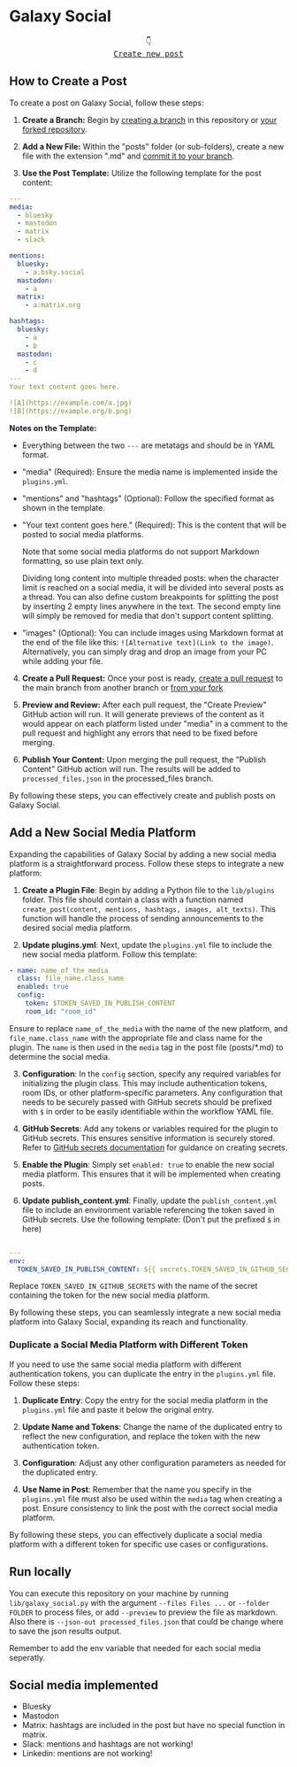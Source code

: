 ﻿# Galaxy Social

<div align="center">
      👇</br>
      <kbd><a href="../../new/main/?filename=posts/2024/<your-path>.md&value=---%0Amedia%3A%0A - mastodon-eu-freiburg%0A - matrix-eu-announce%0A%0Amentions%3A%0A mastodon-eu-freiburg%3A%0A%20%20%20 - galaxyproject%40mstdn.science%0A matrix-eu-announce%3A%0A%20%20%20 - bgruening%3Amatrix.org%0A%0Ahashtags%3A%0A mastodon-eu-freiburg%3A%0A%20%20%20 - usegalaxy%0A%0A---%0A%0AYour text content goes here. (Markdown syntax will not pass to Bluesky and Mastodon!)%0AFor images just drag and drop them here. they will look like this%3A%0A![A](https%3A%2F%2Fexample.com%2Fa.jpg)">Create new post</a></kbd>
</div>

## How to Create a Post

To create a post on Galaxy Social, follow these steps:

1. **Create a Branch:** Begin by [creating a branch](https://docs.github.com/en/pull-requests/collaborating-with-pull-requests/proposing-changes-to-your-work-with-pull-requests/creating-and-deleting-branches-within-your-repository#creating-a-branch) in this repository or [your forked repository](https://docs.github.com/en/pull-requests/collaborating-with-pull-requests/working-with-forks/fork-a-repo#forking-a-repository).

2. **Add a New File:** Within the "posts" folder (or sub-folders), create a new file with the extension ".md" and [commit it to your branch](https://docs.github.com/en/repositories/working-with-files/managing-files/creating-new-files).

3. **Use the Post Template:** Utilize the following template for the post content:

```yaml
---
media:
  - bluesky
  - mastodon
  - matrix
  - slack

mentions:
  bluesky:
    - a.bsky.social
  mastodon:
    - a
  matrix:
    - a:matrix.org

hashtags:
  bluesky:
    - a
    - b
  mastodon:
    - c
    - d
---
Your text content goes here.

![A](https://example.com/a.jpg)
![B](https://example.org/b.png)
```

**Notes on the Template:**

- Everything between the two `---` are metatags and should be in YAML format.

- "media" (Required): Ensure the media name is implemented inside the `plugins.yml`.

- "mentions" and "hashtags" (Optional): Follow the specified format as shown in the template.

- "Your text content goes here." (Required): This is the content that will be posted to social media platforms.

  Note that some social media platforms do not support Markdown formatting, so use plain text only.

  Dividing long content into multiple threaded posts: when the character limit is reached on a social media, it will be divided into several posts as a thread. You can also define custom breakpoints for splitting the post by inserting 2 empty lines anywhere in the text. The second empty line will simply be removed for media that don't support content splitting.

- "images" (Optional): You can include images using Markdown format at the end of the file like this: `![Alternative text](Link to the image)`. Alternatively, you can simply drag and drop an image from your PC while adding your file.

4. **Create a Pull Request:** Once your post is ready, [create a pull request](https://docs.github.com/en/pull-requests/collaborating-with-pull-requests/proposing-changes-to-your-work-with-pull-requests/creating-a-pull-request?tool=webui#creating-the-pull-request) to the main branch from another branch or [from your fork](https://docs.github.com/en/pull-requests/collaborating-with-pull-requests/proposing-changes-to-your-work-with-pull-requests/creating-a-pull-request-from-a-fork)

5. **Preview and Review:** After each pull request, the "Create Preview" GitHub action will run. It will generate previews of the content as it would appear on each platform listed under "media" in a comment to the pull request and highlight any errors that need to be fixed before merging.

6. **Publish Your Content:** Upon merging the pull request, the "Publish Content" GitHub action will run. The results will be added to `processed_files.json` in the processed_files branch.

By following these steps, you can effectively create and publish posts on Galaxy Social.

## Add a New Social Media Platform

Expanding the capabilities of Galaxy Social by adding a new social media platform is a straightforward process. Follow these steps to integrate a new platform:

1. **Create a Plugin File**: Begin by adding a Python file to the `lib/plugins` folder. This file should contain a class with a function named `create_post(content, mentions, hashtags, images, alt_texts)`. This function will handle the process of sending announcements to the desired social media platform.

2. **Update plugins.yml**: Next, update the `plugins.yml` file to include the new social media platform. Follow this template:

```yaml
- name: name_of_the_media
  class: file_name.class_name
  enabled: true
  config:
    token: $TOKEN_SAVED_IN_PUBLISH_CONTENT
    room_id: "room_id"
```

Ensure to replace `name_of_the_media` with the name of the new platform, and `file_name.class_name` with the appropriate file and class name for the plugin.
The `name` is then used in the `media` tag in the post file (posts/\*.md) to determine the social media.

3. **Configuration**: In the `config` section, specify any required variables for initializing the plugin class. This may include authentication tokens, room IDs, or other platform-specific parameters. Any configuration that needs to be securely passed with GitHub secrets should be prefixed with `$` in order to be easily identifiable within the workflow YAML file.

4. **GitHub Secrets**: Add any tokens or variables required for the plugin to GitHub secrets. This ensures sensitive information is securely stored. Refer to [GitHub secrets documentation](https://docs.github.com/en/actions/security-guides/using-secrets-in-github-actions#creating-secrets-for-a-repository) for guidance on creating secrets.

5. **Enable the Plugin**: Simply set `enabled: true` to enable the new social media platform. This ensures that it will be implemented when creating posts.

6. **Update publish_content.yml**: Finally, update the `publish_content.yml` file to include an environment variable referencing the token saved in GitHub secrets. Use the following template: (Don't put the prefixed `$` in here)

```yaml

---
env:
  TOKEN_SAVED_IN_PUBLISH_CONTENT: ${{ secrets.TOKEN_SAVED_IN_GITHUB_SECRETS }}
```

Replace `TOKEN_SAVED_IN_GITHUB_SECRETS` with the name of the secret containing the token for the new social media platform.

By following these steps, you can seamlessly integrate a new social media platform into Galaxy Social, expanding its reach and functionality.

### Duplicate a Social Media Platform with Different Token

If you need to use the same social media platform with different authentication tokens, you can duplicate the entry in the `plugins.yml` file. Follow these steps:

1. **Duplicate Entry**: Copy the entry for the social media platform in the `plugins.yml` file and paste it below the original entry.

2. **Update Name and Tokens**: Change the name of the duplicated entry to reflect the new configuration, and replace the token with the new authentication token.

3. **Configuration**: Adjust any other configuration parameters as needed for the duplicated entry.

4. **Use Name in Post**: Remember that the name you specify in the `plugins.yml` file must also be used within the `media` tag when creating a post. Ensure consistency to link the post with the correct social media platform.

By following these steps, you can effectively duplicate a social media platform with a different token for specific use cases or configurations.

## Run locally

You can execute this repository on your machine by running `lib/galaxy_social.py` with the argument `--files Files ...` or `--folder FOLDER` to process files, or add `--preview` to preview the file as markdown. Also there is `--json-out processed_files.json` that could be change where to save the json results output.

Remember to add the env variable that needed for each social media seperatly.

## Social media implemented

- Bluesky
- Mastodon
- Matrix: hashtags are included in the post but have no special function in matrix.
- Slack: mentions and hashtags are not working!
- Linkedin: mentions are not working!

